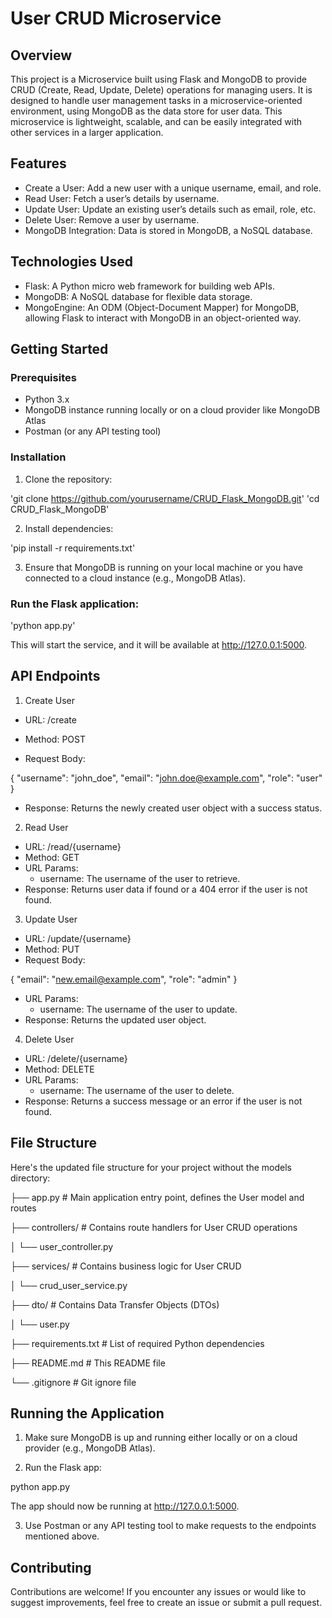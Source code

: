# User CRUD Microservice

## Overview

This project is a Microservice built using Flask and MongoDB to provide CRUD (Create, Read, Update, Delete) operations for managing users. It is designed to handle user management tasks in a microservice-oriented environment, using MongoDB as the data store for user data. This microservice is lightweight, scalable, and can be easily integrated with other services in a larger application.

## Features

* Create a User: Add a new user with a unique username, email, and role.
* Read User: Fetch a user’s details by username.
* Update User: Update an existing user’s details such as email, role, etc.
* Delete User: Remove a user by username.
* MongoDB Integration: Data is stored in MongoDB, a NoSQL database.

## Technologies Used

* Flask: A Python micro web framework for building web APIs.
* MongoDB: A NoSQL database for flexible data storage.
* MongoEngine: An ODM (Object-Document Mapper) for MongoDB, allowing Flask to interact with MongoDB in an object-oriented way.

## Getting Started

### Prerequisites

* Python 3.x
* MongoDB instance running locally or on a cloud provider like MongoDB Atlas
* Postman (or any API testing tool)

### Installation

1. Clone the repository:

'git clone https://github.com/yourusername/CRUD_Flask_MongoDB.git'
'cd CRUD_Flask_MongoDB'

2. Install dependencies:

'pip install -r requirements.txt'

3. Ensure that MongoDB is running on your local machine or you have connected to a cloud instance (e.g., MongoDB Atlas).

### Run the Flask application:

'python app.py'

This will start the service, and it will be available at http://127.0.0.1:5000.

## API Endpoints

1. Create User

* URL: /create

* Method: POST

* Request Body:

{
  "username": "john_doe",
  "email": "john.doe@example.com",
  "role": "user"
}

* Response: Returns the newly created user object with a success status.

2. Read User

* URL: /read/{username}
* Method: GET
* URL Params:
  * username: The username of the user to retrieve.
* Response: Returns user data if found or a 404 error if the user is not found.

3. Update User

* URL: /update/{username}
* Method: PUT
* Request Body:

{
  "email": "new.email@example.com",
  "role": "admin"
}

* URL Params:
  * username: The username of the user to update.
* Response: Returns the updated user object.

4. Delete User

* URL: /delete/{username}
* Method: DELETE
* URL Params:
  * username: The username of the user to delete.
* Response: Returns a success message or an error if the user is not found.

## File Structure

Here's the updated file structure for your project without the models directory:

├── app.py                 # Main application entry point, defines the User model and routes

├── controllers/           # Contains route handlers for User CRUD operations

│   └── user_controller.py

├── services/              # Contains business logic for User CRUD

│   └── crud_user_service.py

├── dto/                   # Contains Data Transfer Objects (DTOs)

│   └── user.py

├── requirements.txt       # List of required Python dependencies

├── README.md              # This README file

└── .gitignore             # Git ignore file

## Running the Application

1. Make sure MongoDB is up and running either locally or on a cloud provider (e.g., MongoDB Atlas).

2. Run the Flask app:

python app.py

The app should now be running at http://127.0.0.1:5000.

3. Use Postman or any API testing tool to make requests to the endpoints mentioned above.

## Contributing

Contributions are welcome! If you encounter any issues or would like to suggest improvements, feel free to create an issue or submit a pull request.
